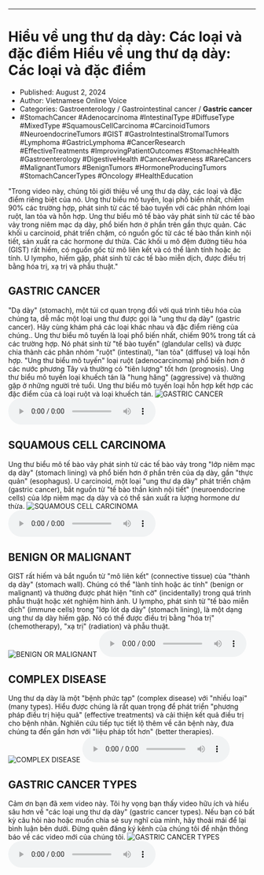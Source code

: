 
---

# Hiểu về ung thư dạ dày: Các loại và đặc điểm Hiểu về ung thư dạ dày: Các loại và đặc điểm

- Published: August 2, 2024
- Author: Vietnamese Online Voice
- Categories: Gastroenterology / Gastrointestinal cancer / **Gastric cancer**
- #StomachCancer #Adenocarcinoma #IntestinalType #DiffuseType #MixedType #SquamousCellCarcinoma #CarcinoidTumors #NeuroendocrineTumors #GIST #GastroIntestinalStromalTumors #Lymphoma #GastricLymphoma #CancerResearch #EffectiveTreatments #ImprovingPatientOutcomes #StomachHealth #Gastroenterology #DigestiveHealth #CancerAwareness #RareCancers #MalignantTumors #BenignTumors #HormoneProducingTumors #StomachCancerTypes #Oncology #HealthEducation

"Trong video này, chúng tôi giới thiệu về ung thư dạ dày, các loại và đặc điểm riêng biệt của nó. Ung thư biểu mô tuyến, loại phổ biến nhất, chiếm 90% các trường hợp, phát sinh từ các tế bào tuyến với các phân nhóm loại ruột, lan tỏa và hỗn hợp. Ung thư biểu mô tế bào vảy phát sinh từ các tế bào vảy trong niêm mạc dạ dày, phổ biến hơn ở phần trên gần thực quản. Các khối u carcinoid, phát triển chậm, có nguồn gốc từ các tế bào thần kinh nội tiết, sản xuất ra các hormone dư thừa. Các khối u mô đệm đường tiêu hóa (GIST) rất hiếm, có nguồn gốc từ mô liên kết và có thể lành tính hoặc ác tính. U lympho, hiếm gặp, phát sinh từ các tế bào miễn dịch, được điều trị bằng hóa trị, xạ trị và phẫu thuật."


## GASTRIC CANCER

"Dạ dày" (stomach), một túi cơ quan trọng đối với quá trình tiêu hóa của chúng ta, dễ mắc một loại ung thư được gọi là "ung thư dạ dày" (gastric cancer). Hãy cùng khám phá các loại khác nhau và đặc điểm riêng của chúng.. Ung thư biểu mô tuyến là loại phổ biến nhất, chiếm 90% trong tất cả các trường hợp. Nó phát sinh từ "tế bào tuyến" (glandular cells) và được chia thành các phân nhóm "ruột" (intestinal), "lan tỏa" (diffuse) và loại hỗn hợp. "Ung thư biểu mô tuyến" loại ruột (adenocarcinoma) phổ biến hơn ở các nước phương Tây và thường có "tiên lượng" tốt hơn (prognosis). Ung thư biểu mô tuyến loại khuếch tán là "hung hăng" (aggressive) và thường gặp ở những người trẻ tuổi. Ung thư biểu mô tuyến loại hỗn hợp kết hợp các đặc điểm của cả loại ruột và loại khuếch tán.
![GASTRIC CANCER](https://http-archiver-apis-production-80.schnworks.com/storage/images/transitions/2024-08-02/transition-3961098376-Montserrat-Bold-303F9F.jpg)
<audio controls>
    <source src="https://http-archiver-apis-production-80.schnworks.com/storage/storage/audio/file-3404598122.mp3" type="audio/mpeg">
</audio>



## SQUAMOUS CELL CARCINOMA

Ung thư biểu mô tế bào vảy phát sinh từ các tế bào vảy trong "lớp niêm mạc dạ dày" (stomach lining) và phổ biến hơn ở phần trên của dạ dày, gần "thực quản" (esophagus). U carcinoid, một loại "ung thư dạ dày" phát triển chậm (gastric cancer), bắt nguồn từ "tế bào thần kinh nội tiết" (neuroendocrine cells) của lớp niêm mạc dạ dày và có thể sản xuất ra lượng hormone dư thừa.
![SQUAMOUS CELL CARCINOMA](https://http-archiver-apis-production-80.schnworks.com/storage/images/transitions/2024-08-02/transition--15911551830-Montserrat-Regular-7B1FA2.jpg)
<audio controls>
    <source src="https://http-archiver-apis-production-80.schnworks.com/storage/storage/audio/file-1565717941.mp3" type="audio/mpeg">
</audio>



## BENIGN OR MALIGNANT

GIST rất hiếm và bắt nguồn từ "mô liên kết" (connective tissue) của "thành dạ dày" (stomach wall). Chúng có thể "lành tính hoặc ác tính" (benign or malignant) và thường được phát hiện "tình cờ" (incidentally) trong quá trình phẫu thuật hoặc xét nghiệm hình ảnh. U lympho, phát sinh từ "tế bào miễn dịch" (immune cells) trong "lớp lót dạ dày" (stomach lining), là một dạng ung thư dạ dày hiếm gặp. Nó có thể được điều trị bằng "hóa trị" (chemotherapy), "xạ trị" (radiation) và phẫu thuật.
![BENIGN OR MALIGNANT](https://http-archiver-apis-production-80.schnworks.com/storage/images/transitions/2024-08-02/transition-10074748862-Montserrat-Regular-1A237E.jpg)
<audio controls>
    <source src="https://http-archiver-apis-production-80.schnworks.com/storage/storage/audio/file-11530484183.mp3" type="audio/mpeg">
</audio>



## COMPLEX DISEASE

Ung thư dạ dày là một "bệnh phức tạp" (complex disease) với "nhiều loại" (many types). Hiểu được chúng là rất quan trọng để phát triển "phương pháp điều trị hiệu quả" (effective treatments) và cải thiện kết quả điều trị cho bệnh nhân. Nghiên cứu tiếp tục tiết lộ thêm về căn bệnh này, đưa chúng ta đến gần hơn với "liệu pháp tốt hơn" (better therapies).
![COMPLEX DISEASE](https://http-archiver-apis-production-80.schnworks.com/storage/images/transitions/2024-08-02/transition-14131979687-Montserrat-SemiBold-004895.jpg)
<audio controls>
    <source src="https://http-archiver-apis-production-80.schnworks.com/storage/storage/audio/file-4887568992.mp3" type="audio/mpeg">
</audio>



## GASTRIC CANCER TYPES

Cảm ơn bạn đã xem video này. Tôi hy vọng bạn thấy video hữu ích và hiểu sâu hơn về "các loại ung thư dạ dày" (gastric cancer types). Nếu bạn có bất kỳ câu hỏi nào hoặc muốn chia sẻ suy nghĩ của mình, hãy thoải mái để lại bình luận bên dưới. Đừng quên đăng ký kênh của chúng tôi để nhận thông báo về các video mới của chúng tôi.
![GASTRIC CANCER TYPES](https://http-archiver-apis-production-80.schnworks.com/storage/images/transitions/2024-08-02/transition--17979890381-Montserrat-Black-1A237E.jpg)
<audio controls>
    <source src="https://http-archiver-apis-production-80.schnworks.com/storage/storage/audio/file-23805225038.mp3" type="audio/mpeg">
</audio>


